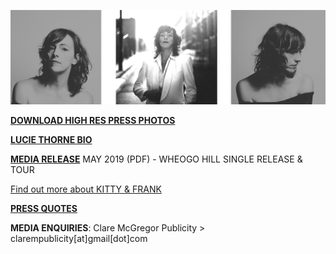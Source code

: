 [![](data/image/media/LT-3-PHOTO.png)](https://www.dropbox.com/sh/aje3cry6elw37dw/AABqXSSVJ3vsxVBCFcMZAh4Pa?dl=0)

[**DOWNLOAD HIGH RES PRESS PHOTOS**](https://www.dropbox.com/sh/aje3cry6elw37dw/AABqXSSVJ3vsxVBCFcMZAh4Pa?dl=0) 

[**LUCIE THORNE BIO**](?p=about/bio)

[**MEDIA RELEASE**](data/pr/WheogoHill_MediaRelease_May2019.pdf) MAY 2019 (PDF) - WHEOGO HILL SINGLE RELEASE & TOUR

[Find out more about KITTY & FRANK](?p=albums/kitty-and-frank) 

[**PRESS QUOTES**](?p=press)

**MEDIA ENQUIRIES**: Clare McGregor Publicity > clarempublicity[at]gmail[dot]com

